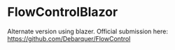 # FlowControlBlazor
Alternate version using blazer.
Official submission here: https://github.com/Debarquer/FlowControl
